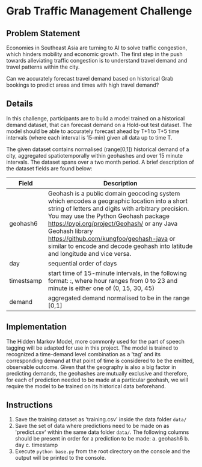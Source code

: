 # Grab Traffic Management Challenge

## Problem Statement
Economies in Southeast Asia are turning to AI to solve traffic congestion, which hinders mobility and economic growth. The first step in the push towards alleviating traffic congestion is to understand travel demand and travel patterns within the city. 

Can we accurately forecast travel demand based on historical Grab bookings to predict areas and times with high travel demand?

## Details
In this challenge, participants are to build a model trained on a historical demand dataset, that can forecast demand on a Hold-out test dataset. The model should be able to accurately forecast ahead by T+1 to T+5 time intervals (where each interval is 15-min) given all data up to time T.

The given dataset contains normalised (range[0,1]) historical demand of a city, aggregated spatiotemporally within geohashes and over 15 minute intervals. The dataset spans over a two month period. A brief description of the dataset fields are found below:

Field | Description
------------ | -------------
geohash6 | Geohash is a public domain geocoding system which encodes a geographic location into a short string of letters and digits with arbitrary precision. You may use the Python Geohash package https://pypi.org/project/Geohash/ or any Java Geohash library https://github.com/kungfoo/geohash-java or similar to encode and decode geohash into latitude and longitude and vice versa.
day | sequential order of days
timestsamp | start time of 15-minute intervals, in the following format: <hour>:<minute>, where hour ranges from 0 to 23 and minute is either one of (0, 15, 30, 45)
demand | aggregated demand normalised to be in the range [0,1]

## Implementation
The Hidden Markov Model, more commonly used for the part of speech tagging will be adapted for use in this project. The model is trained to recognized a time-demand level combination as a 'tag' and its corresponding demand at that point of time is considered to be the emitted, observable outcome. Given that the geography is also a big factor in predicting demands, the geohashes are mutually exclusive and therefore, for each of prediction needed to be made at a particular geohash, we will require the model to be trained on its historical data beforehand.

## Instructions
1. Save the training dataset as 'training.csv' inside the data folder `data/`
2. Save the set of data where predictions need to be made on as 'predict.csv' within the same data folder `data/`. The following columns should be present in order for a prediction to be made:
    a. geohash6
    b. day
    c. timestamp
3. Execute `python base.py` from the root directory on the console and the output will be printed to the console.
